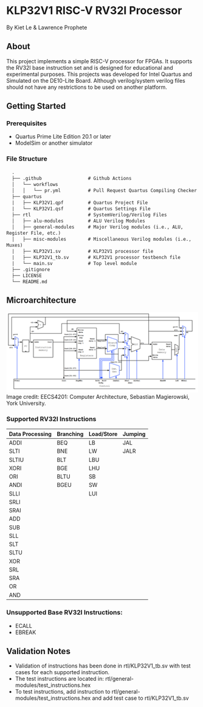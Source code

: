 # KLP32V1 RISC-V RV32I Processor
By Kiet Le & Lawrence Prophete

## About
This project implements a simple RISC-V processor for FPGAs. It supports the RV32I base instruction set and is designed for educational and experimental purposes.
This projects was developed for Intel Quartus and Simulated on the DE10-Lite Board. Although verilog/system verilog files should not have any restrictions to be used on another platform.

## Getting Started

### Prerequisites
- Quartus Prime Lite Edition 20.1 or later
- ModelSim or another simulator

### File Structure
      .
      ├── .github                 # Github Actions
      │   └── workflows
      │   │   └── pr.yml          # Pull Request Quartus Compiling Checker
      ├── quartus
      |   ├── KLP32V1.qpf         # Quartus Project File
      |   └── KLP32V1.qsf         # Quartus Settings File
      ├── rtl                     # SystemVerilog/Verilog Files
      │   ├── alu-modules         # ALU Verilog Modules
      │   ├── general-modules     # Major Verilog modules (i.e., ALU, Register File, etc.)
      │   ├── misc-modules        # Miscellaneous Verilog modules (i.e., Muxes)
      |   ├── KLP32V1.sv          # KLP32V1 processor file
      |   ├── KLP32V1_tb.sv       # KLP32V1 processor testbench file
      |   └── main.sv             # Top level module
      ├── .gitignore
      ├── LICENSE
      └── README.md

## Microarchitecture
![alt text](rv32i_microarchitecture.png)
Image credit: EECS4201: Computer Architecture, Sebastian Magierowski, York University.

### Supported RV32I Instructions
| Data Processing | Branching | Load/Store | Jumping |
| --------------- | --------- | -----------| ------- |
| ADDI            | BEQ       | LB         | JAL     |
| SLTI            | BNE       | LW         | JALR    |
| SLTIU           | BLT       | LBU        |         |
| XORI            | BGE       | LHU        |         |
| ORI             | BLTU      | SB         |         |
| ANDI            | BGEU      | SW         |         |
| SLLI            |           | LUI        |         |
| SRLI            |           |            |         |
| SRAI            |           |            |         |
| ADD             |           |            |         |
| SUB             |           |            |         |
| SLL             |           |            |         |
| SLT             |           |            |         |
| SLTU            |           |            |         |
| XOR             |           |            |         |
| SRL             |           |            |         |
| SRA             |           |            |         |
| OR              |           |            |         |
| AND             |           |            |         |

### Unsupported Base RV32I Instructions:
- ECALL
- EBREAK

## Validation Notes
- Validation of instructions has been done in rtl/KLP32V1_tb.sv with test cases for each supported instruction.
- The test instructions are located in: rtl/general-modules/test_instructions.hex
- To test instructions, add instruction to rtl/general-modules/test_instructions.hex and add test case to rtl/KLP32V1_tb.sv
